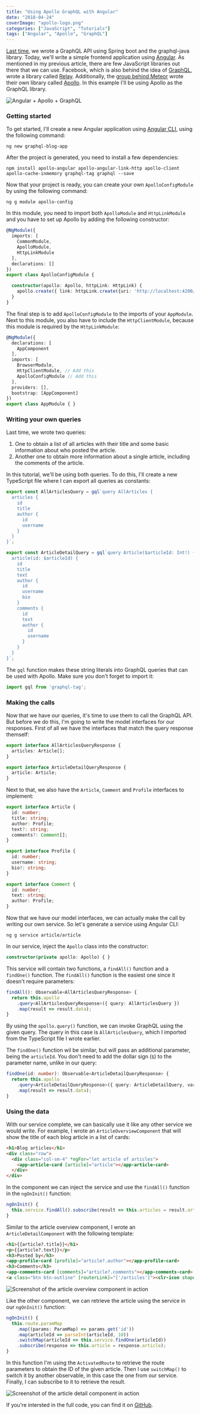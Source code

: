 ```yaml
---
title: "Using Apollo GraphQL with Angular"
date: "2018-04-24"
coverImage: "apollo-logo.png"
categories: ["JavaScript", "Tutorials"]
tags: ["Angular", "Apollo", "GraphQL"]
---
```


[Last time](https://wordpress.g00glen00b.be/graphql-spring-boot/), we wrote a GraphQL API using Spring boot and the graphql-java library. Today, we'll write a simple frontend application using [Angular](https://angular.io/). As mentioned in my previous article, there are few JavaScript libraries out there that we can use. Facebook, which is also behind the idea of [GraphQL](http://graphql.org/), wrote a library called [Relay](https://facebook.github.io/relay/). Additionally, the [group behind Meteor](https://www.meteor.io/) wrote their own library called [Apollo](https://www.apollographql.com/). In this example I'll be using Apollo as the GraphQL library.

![Angular + Apollo + GraphQL](images/angular-apollo-graphql.png)

### Getting started

To get started, I'll create a new Angular application using [Angular CLI](https://cli.angular.io/), using the following command:

```
ng new graphql-blog-app
```

After the project is generated, you need to install a few dependencies:

```
npm install apollo-angular apollo-angular-link-http apollo-client apollo-cache-inmemory graphql-tag graphql --save
```

Now that your project is ready, you can create your own `ApolloConfigModule` by using the following command:

```
ng g module apollo-config
```

In this module, you need to import both `ApolloModule` and `HttpLinkModule` and you have to set up Apollo by adding the following constructor:

```typescript
@NgModule({
  imports: [
    CommonModule,
    ApolloModule,
    HttpLinkModule
  ],
  declarations: []
})
export class ApolloConfigModule {

  constructor(apollo: Apollo, httpLink: HttpLink) {
    apollo.create({ link: httpLink.create({uri: 'http://localhost:4200/graphql' }), cache: new InMemoryCache() });
  }
}
```

The final step is to add `ApolloConfigModule` to the imports of your `AppModule`. Next to this module, you also have to include the `HttpClientModule`, because this module is required by the `HttpLinkModule`:

```typescript
@NgModule({
  declarations: [
    AppComponent
  ],
  imports: [
    BrowserModule,
    HttpClientModule, // Add this
    ApolloConfigModule // Add this
  ],
  providers: [],
  bootstrap: [AppComponent]
})
export class AppModule { }
```

### Writing your own queries

Last time, we wrote two queries:

1. One to obtain a list of all articles with their title and some basic information about who posted the article.
2. Another one to obtain more information about a single article, including the comments of the article.

In this tutorial, we'll be using both queries. To do this, I'll create a new TypeScript file where I can export all queries as constants:

```typescript
export const AllArticlesQuery = gql`query AllArticles {
  articles {
    id
    title
    author {
      id
      username
    }
  }
}`;

export const ArticleDetailQuery = gql`query Article($articleId: Int!) {
  article(id: $articleId) {
    id
    title
    text
    author {
      id
      username
      bio
    }
    comments {
      id
      text
      author {
        id
        username
      }
    }
  }
}`;
```

The `gql` function makes these string literals into GraphQL queries that can be used with Apollo. Make sure you don't forget to import it:

```typescript
import gql from 'graphql-tag';
```

### Making the calls

Now that we have our queries, it's time to use them to call the GraphQL API. But before we do this, I'm going to write the model interfaces for our responses. First of all we have the interfaces that match the query response themself:

```typescript
export interface AllArticlesQueryResponse {
  articles: Article[];
}

export interface ArticleDetailQueryResponse {
  article: Article;
}
```

Next to that, we also have the `Article`, `Comment` and `Profile` interfaces to implement:

```typescript
export interface Article {
  id: number;
  title: string;
  author: Profile;
  text?: string;
  comments?: Comment[];
}

export interface Profile {
  id: number;
  username: string;
  bio?: string;
}

export interface Comment {
  id: number;
  text: string;
  author: Profile;
}
```

Now that we have our model interfaces, we can actually make the call by writing our own service. So let's generate a service using Angular CLI:

```
ng g service article/article
```

In our service, inject the `Apollo` class into the constructor:

```typescript
constructor(private apollo: Apollo) { }
```

This service will contain two functions, a `findAll()` function and a `findOne()` function. The `findAll()` function is the easiest one since it doesn't require parameters:

```typescript
findAll(): Observable<AllArticlesQueryResponse> {
  return this.apollo
    .query<AllArticlesQueryResponse>({ query: AllArticlesQuery })
    .map(result => result.data);
}
```

By using the `apollo.query()` function, we can invoke GraphQL using the given query. The query in this case is `AllArticlesQuery`, which I imported from the TypeScript file I wrote earlier.

The `findOne()` function wil be similar, but will pass an additional parameter, being the `articleId`. You don't need to add the dollar sign (`$`) to the parameter name, unlike in our query:

```typescript
findOne(id: number): Observable<ArticleDetailQueryResponse> {
  return this.apollo
    .query<ArticleDetailQueryResponse>({ query: ArticleDetailQuery, variables: { articleId: id } })
    .map(result => result.data);
}
```

### Using the data

With our service complete, we can basically use it like any other service we would write. For example, I wrote an `ArticleOverviewComponent` that will show the title of each blog article in a list of cards:

```html
<h1>Blog articles</h1>
<div class="row">
  <div class="col-sm-4" *ngFor="let article of articles">
    <app-article-card [article]="article"></app-article-card>
  </div>
</div>
```

In the component we can inject the service and use the `findAll()` function in the `ngOnInit()` function:

```typescript
ngOnInit() {
  this.service.findAll().subscribe(result => this.articles = result.articles);
}
```

Similar to the article overview component, I wrote an `ArticleDetailComponent` with the following template:

```html
<h1>{{article?.title}}</h1>
<p>{{article?.text}}</p>
<h3>Posted by</h3>
<app-profile-card [profile]="article?.author"></app-profile-card>
<h3>Comments</h3>
<app-comments-card [comments]="article?.comments"></app-comments-card>
<a class="btn btn-outline" [routerLink]="['/articles']"><clr-icon shape="arrow left"></clr-icon> Go back</a>
```

![Screenshot of the article overview component in action](images/Screenshot-2018-02-04-16.27.51.png)

Like the other component, we can retrieve the article using the service in our `ngOnInit()` function:

```typescript
ngOnInit() {
  this.route.paramMap
    .map((params: ParamMap) => params.get('id'))
    .map(articleId => parseInt(articleId, 10))
    .switchMap(articleId => this.service.findOne(articleId))
    .subscribe(response => this.article = response.article);
}
```

In this function I'm using the `ActivatedRoute` to retrieve the route parameters to obtain the ID of the given article. Then I use `switchMap()` to switch it by another observable, in this case the one from our service. Finally, I can subscribe to it to retrieve the result.

![Screenshot of the article detail component in action](images/Screenshot-2018-02-04-16.27.59.png)

If you're intersted in the full code, you can find it on [GitHub](https://github.com/g00glen00b/blog-apollo-graphql-angular-app).

